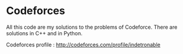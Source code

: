 # Codeforces

All this code are my solutions to the problems of Codeforce.
There are solutions in C++ and in Python.

Codeforces profile : http://codeforces.com/profile/indetronable
